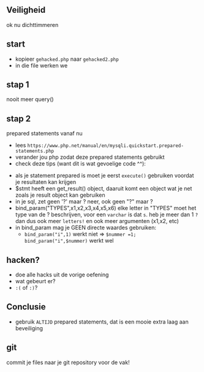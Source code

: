 ## Veiligheid

ok nu dichttimmeren

## start

- kopieer `gehacked.php` naar `gehacked2.php`
- in die file werken we

## stap 1

nooit meer query()

## stap 2

prepared statements vanaf nu
- lees `https://www.php.net/manual/en/mysqli.quickstart.prepared-statements.php`
- verander jou php zodat deze prepared statements gebruikt
- check deze tips (want dit is wat gevoelige code ^^):
* als je statement prepared is moet je eerst `execute()` gebruiken voordat je resultaten kan krijgen
* $stmt heeft een get_result() object, daaruit komt een object wat je net zoals je result object kan gebruiken
* in je sql, zet geen '?' maar ? neer, ook geen "?" maar ?
* bind_param("TYPES",x1,x2,x3,x4,x5,x6) elke letter in "TYPES" moet het type van de ? beschrijven, voor een `varchar` is dat `s`. heb je meer dan 1 `?` dan dus ook meer `letters!` en ook meer argumenten (x1,x2, etc)
* in bind_param mag je GEEN directe waardes gebruiken:
    - `bind_param("i",1)` werkt niet => `$nummer =1; bind_param("i",$nummer)` werkt wel 

## hacken?

- doe alle hacks uit de vorige oefening
- wat gebeurt er?
- `:(` of `:)`?

## Conclusie

- gebruik `ALTIJD` prepared statements, dat is een mooie extra laag aan beveiliging

## git

commit je files naar je git repository voor de vak!